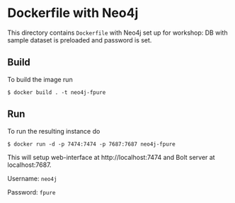 # Dockerfile with Neo4j

This directory contains `Dockerfile` with Neo4j set up for workshop: DB with sample dataset is
preloaded and password is set.

## Build

To build the image run

```console
$ docker build . -t neo4j-fpure
```

## Run

To run the resulting instance do

```console
$ docker run -d -p 7474:7474 -p 7687:7687 neo4j-fpure
```

This will setup web-interface at http://localhost:7474 and Bolt server at localhost:7687.

Username: `neo4j`

Password: `fpure`
